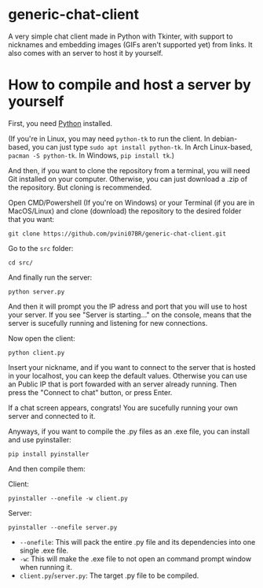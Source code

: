 # generic-chat-client
A very simple chat client made in Python with Tkinter, with support to nicknames and embedding images (GIFs aren't supported yet) from links. It also comes with an server to host it by yourself.

# How to compile and host a server by yourself
First, you need [Python](https://www.python.org/downloads/) installed.

(If you're in Linux, you may need ``python-tk`` to run the client. In debian-based, you can just type ``sudo apt install python-tk``. In Arch Linux-based, ``pacman -S python-tk``. In Windows, ``pip install tk``.)

And then, if you want to clone the repository from a terminal, you will need Git installed on your computer. Otherwise, you can just download a .zip of the repository. But cloning is recommended.

Open CMD/Powershell (If you're on Windows) or your Terminal (if you are in MacOS/Linux) and clone (download) the repository to the desired folder that you want:
```
git clone https://github.com/pvini07BR/generic-chat-client.git
```
Go to the ``src`` folder:
```
cd src/
```
And finally run the server:
```
python server.py
```
And then it will prompt you the IP adress and port that you will use to host your server.
If you see "Server is starting..." on the console, means that the server is sucefully running and listening for new connections.

Now open the client:
```
python client.py
```
Insert your nickname, and if you want to connect to the server that is hosted in your localhost, you can keep the default values. Otherwise you can use an Public IP that is port fowarded with an server already running. Then press the "Connect to chat" button, or press Enter.

If a chat screen appears, congrats! You are sucefully running your own server and connected to it.

Anyways, if you want to compile the .py files as an .exe file, you can install and use pyinstaller:
```
pip install pyinstaller
```
And then compile them:

Client:
```
pyinstaller --onefile -w client.py
```

Server:
```
pyinstaller --onefile server.py
```
- ``--onefile``: This will pack the entire .py file and its dependencies into one single .exe file.
- ``-w``: This will make the .exe file to not open an command prompt window when running it.
- ``client.py``/``server.py``: The target .py file to be compiled.
